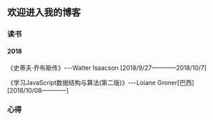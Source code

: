 ## 欢迎进入我的博客
### 读书
#### 2018
《史蒂夫·乔布斯传》---Walter Isaacson  [2018/9/27————2018/10/7]

《学习JavaScript数据结构与算法(第二版)》---Loiane Groner[巴西]  [2018/10/08————]
### 心得

	
	

